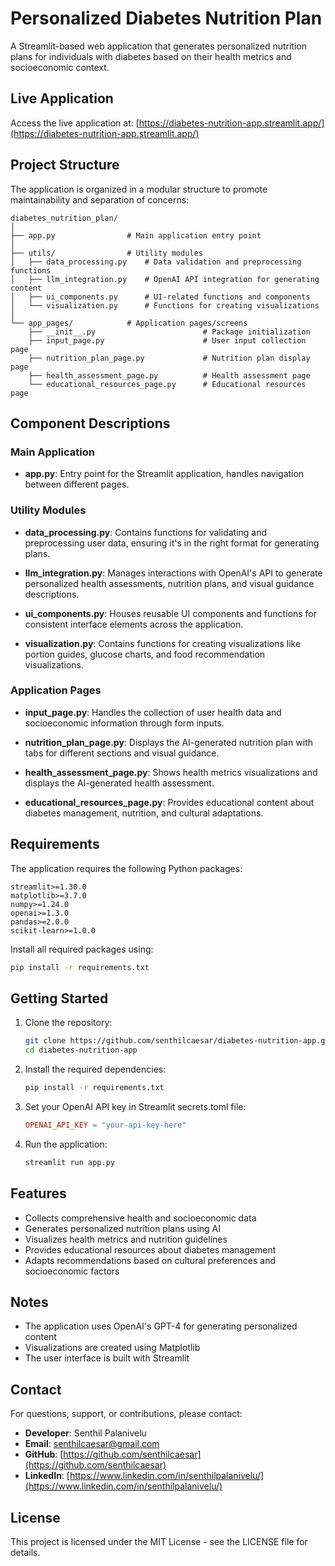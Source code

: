 # Personalized Diabetes Nutrition Plan

A Streamlit-based web application that generates personalized nutrition plans for individuals with diabetes based on their health metrics and socioeconomic context.

## Live Application

Access the live application at: [https://diabetes-nutrition-app.streamlit.app/](https://diabetes-nutrition-app.streamlit.app/)

## Project Structure

The application is organized in a modular structure to promote maintainability and separation of concerns:

```
diabetes_nutrition_plan/
│
├── app.py                # Main application entry point
│
├── utils/                # Utility modules
│   ├── data_processing.py    # Data validation and preprocessing functions
│   ├── llm_integration.py    # OpenAI API integration for generating content
│   ├── ui_components.py      # UI-related functions and components
│   └── visualization.py      # Functions for creating visualizations
│
└── app_pages/            # Application pages/screens
    ├── __init__.py                        # Package initialization
    ├── input_page.py                      # User input collection page
    ├── nutrition_plan_page.py             # Nutrition plan display page
    ├── health_assessment_page.py          # Health assessment page
    └── educational_resources_page.py      # Educational resources page
```

## Component Descriptions

### Main Application

- **app.py**: Entry point for the Streamlit application, handles navigation between different pages.

### Utility Modules

- **data_processing.py**: Contains functions for validating and preprocessing user data, ensuring it's in the right format for generating plans.

- **llm_integration.py**: Manages interactions with OpenAI's API to generate personalized health assessments, nutrition plans, and visual guidance descriptions.

- **ui_components.py**: Houses reusable UI components and functions for consistent interface elements across the application.

- **visualization.py**: Contains functions for creating visualizations like portion guides, glucose charts, and food recommendation visualizations.

### Application Pages

- **input_page.py**: Handles the collection of user health data and socioeconomic information through form inputs.

- **nutrition_plan_page.py**: Displays the AI-generated nutrition plan with tabs for different sections and visual guidance.

- **health_assessment_page.py**: Shows health metrics visualizations and displays the AI-generated health assessment.

- **educational_resources_page.py**: Provides educational content about diabetes management, nutrition, and cultural adaptations.

## Requirements

The application requires the following Python packages:

```
streamlit>=1.30.0
matplotlib>=3.7.0
numpy>=1.24.0
openai>=1.3.0
pandas>=2.0.0
scikit-learn>=1.0.0
```

Install all required packages using:

```bash
pip install -r requirements.txt
```

## Getting Started

1. Clone the repository:

   ```bash
   git clone https://github.com/senthilcaesar/diabetes-nutrition-app.git
   cd diabetes-nutrition-app
   ```

2. Install the required dependencies:

   ```bash
   pip install -r requirements.txt
   ```

3. Set your OpenAI API key in Streamlit secrets.toml file:

   ```toml
   OPENAI_API_KEY = "your-api-key-here"
   ```

4. Run the application:
   ```bash
   streamlit run app.py
   ```

## Features

- Collects comprehensive health and socioeconomic data
- Generates personalized nutrition plans using AI
- Visualizes health metrics and nutrition guidelines
- Provides educational resources about diabetes management
- Adapts recommendations based on cultural preferences and socioeconomic factors

## Notes

- The application uses OpenAI's GPT-4 for generating personalized content
- Visualizations are created using Matplotlib
- The user interface is built with Streamlit

## Contact

For questions, support, or contributions, please contact:

- **Developer**: Senthil Palanivelu
- **Email**: senthilcaesar@gmail.com
- **GitHub**: [https://github.com/senthilcaesar](https://github.com/senthilcaesar)
- **LinkedIn**: [https://www.linkedin.com/in/senthilpalanivelu/](https://www.linkedin.com/in/senthilpalanivelu/)

## License

This project is licensed under the MIT License - see the LICENSE file for details.
